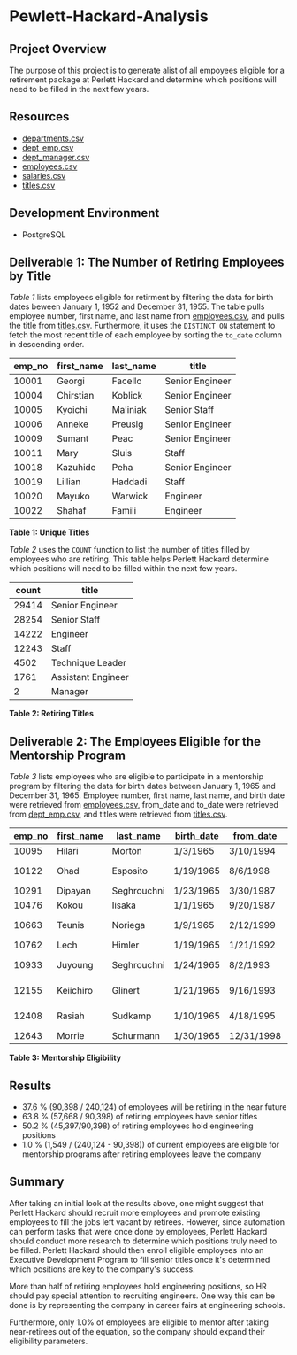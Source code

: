 # Pewlett-Hackard-Analysis

## Project Overview

The purpose of this project is to generate alist of all empoyees eligible for a retirement package at Perlett Hackard and determine which positions will need to be filled in the next few years.



## Resources

* [departments.csv](https://github.com/emeryvarga/Pewlett-Hackard-Analysis/blob/fb451b0afe0bbc46a729167bc21af12271859ac7/Data/Extra%20Tables/departments.csv)
* [dept_emp.csv](https://github.com/emeryvarga/Pewlett-Hackard-Analysis/blob/fb451b0afe0bbc46a729167bc21af12271859ac7/Data/Extra%20Tables/dept_emp.csv)
* [dept_manager.csv](https://github.com/emeryvarga/Pewlett-Hackard-Analysis/blob/fb451b0afe0bbc46a729167bc21af12271859ac7/Data/Extra%20Tables/dept_manager.csv)
* [employees.csv](https://github.com/emeryvarga/Pewlett-Hackard-Analysis/blob/fb451b0afe0bbc46a729167bc21af12271859ac7/Data/Extra%20Tables/employees.csv)
* [salaries.csv](https://github.com/emeryvarga/Pewlett-Hackard-Analysis/blob/fbhttps://github.com/emeryvarga/Pewlett-Hackard-Analysis/blob/fb451b0afe0bbc46a729167bc21af12271859ac7/Data/Extra%20Tables/titles.csv)
* [titles.csv](https://github.com/emeryvarga/Pewlett-Hackard-Analysis/blob/7dc3f5e57ad371108667c255c33d0c4b64e8680a/Data/Extra%20Tables/titles.csv)

## Development Environment

* PostgreSQL

## Deliverable 1: The Number of Retiring Employees by Title

*Table 1* lists employees eligible for retirment by filtering the data for birth dates beween January 1, 1952 and December 31, 1955. The table pulls employee number, first name, and last name from [employees.csv](https://github.com/emeryvarga/Pewlett-Hackard-Analysis/blob/fb451b0afe0bbc46a729167bc21af12271859ac7/Data/Extra%20Tables/employees.csv), and pulls the title from [titles.csv](https://github.com/emeryvarga/Pewlett-Hackard-Analysis/blob/7dc3f5e57ad371108667c255c33d0c4b64e8680a/Data/Extra%20Tables/titles.csv). Furthermore, it uses the `DISTINCT ON` statement to fetch the most recent title of each employee by sorting the `to_date` column in descending order.


| emp_no | first_name	| last_name |	title |
| ------ | ---------- | --------- | ----- |
|10001|Georgi|Facello|Senior Engineer|
|10004|Chirstian|Koblick|Senior Engineer|
|10005|Kyoichi|Maliniak|Senior Staff|
|10006|Anneke|Preusig|Senior Engineer|
|10009|Sumant|Peac|Senior Engineer|
|10011|Mary|Sluis|Staff|
|10018|Kazuhide|Peha|Senior Engineer|
|10019|Lillian|Haddadi|Staff|
|10020|Mayuko|Warwick|Engineer|
|10022|Shahaf|Famili|Engineer|

**Table 1: Unique Titles**

*Table 2* uses the `COUNT` function to list the number of titles filled by employees who are retiring. This table helps Perlett Hackard determine which positions will need to be filled within the next few years.

|count|title|
| ------ | ---------- |
|29414|Senior Engineer|
|28254|Senior Staff|
|14222|Engineer|
|12243|Staff|
|4502|Technique Leader|
|1761|Assistant Engineer|
|2|Manager|

**Table 2: Retiring Titles**


## Deliverable 2: The Employees Eligible for the Mentorship Program

*Table 3* lists employees who are eligible to participate in a mentorship program by filtering the data for birth dates between January 1, 1965 and December 31, 1965. Employee number, first name, last name, and birth date were retrieved from [employees.csv](https://github.com/emeryvarga/Pewlett-Hackard-Analysis/blob/fb451b0afe0bbc46a729167bc21af12271859ac7/Data/Extra%20Tables/employees.csv), from_date and to_date were retrieved from [dept_emp.csv](https://github.com/emeryvarga/Pewlett-Hackard-Analysis/blob/fb451b0afe0bbc46a729167bc21af12271859ac7/Data/Extra%20Tables/dept_emp.csv), and titles were retrieved from [titles.csv](https://github.com/emeryvarga/Pewlett-Hackard-Analysis/blob/7dc3f5e57ad371108667c255c33d0c4b64e8680a/Data/Extra%20Tables/titles.csv).


|emp_no|first_name|last_name|birth_date|from_date|to_date|title|
| ------ | ---------- | --------- | ----- |---------- | --------- | ----- |
|10095|Hilari|Morton|1/3/1965|3/10/1994|1/1/9999|Staff|
|10122|Ohad|Esposito|1/19/1965|8/6/1998|1/1/9999|Technique Leader|
|10291|Dipayan|Seghrouchni|1/23/1965|3/30/1987|1/1/9999|Staff|
|10476|Kokou|Iisaka|1/1/1965|9/20/1987|1/1/9999|Staff|
|10663|Teunis|Noriega|1/9/1965|2/12/1999|1/1/9999|Technique Leader|
|10762|Lech|Himler|1/19/1965|1/21/1992|1/1/9999|Staff|
|10933|Juyoung|Seghrouchni|1/24/1965|8/2/1993|1/1/9999|Senior Engineer|
|12155|Keiichiro|Glinert|1/21/1965|9/16/1993|1/1/9999|Senior Engineer|
|12408|Rasiah|Sudkamp|1/10/1965|4/18/1995|1/1/9999|Senior Engineer|
|12643|Morrie|Schurmann|1/30/1965|12/31/1998|1/1/9999|Staff|

**Table 3: Mentorship Eligibility**

## Results

* 37.6 % (90,398 / 240,124) of employees will be retiring in the near future
* 63.8 % (57,668 / 90,398) of retiring employees have senior titles
* 50.2 % (45,397/90,398) of retiring employees hold engineering positions
* 1.0 % (1,549 / (240,124 - 90,398)) of current employees are eligible for mentorship programs after retiring employees leave the company

## Summary

After taking an initial look at the results above, one might suggest that Perlett Hackard should recruit more employees and promote existing employees to fill the jobs left vacant by retirees. However, since automation can perform tasks that were once done by employees, Perlett Hackard should conduct more research to determine which positions truly need to be filled. Perlett Hackard should then enroll eligible employees into an Executive Development Program to fill senior titles once it's determined which positions are key to the company's success.

More than half of retiring employees hold engineering positions, so HR should pay special attention to recruiting engineers. One way this can be done is by representing the company in career fairs at engineering schools.

Furthermore, only 1.0% of employees are eligible to mentor after taking near-retirees out of the equation, so the company should expand their eligibility parameters.
